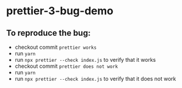 # prettier-3-bug-demo

## To reproduce the bug:

- checkout commit `prettier works`
- run `yarn`
- run `npx prettier --check index.js` to verify that it works
- checkout commit `prettier does not work`
- run `yarn`
- run `npx prettier --check index.js` to verify that it does not work
